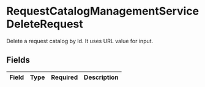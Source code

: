 # RequestCatalogManagementServiceDeleteRequest

 Delete a request catalog by Id. It uses URL value for input.



## Fields

| Field       | Type        | Required    | Description |
| ----------- | ----------- | ----------- | ----------- |